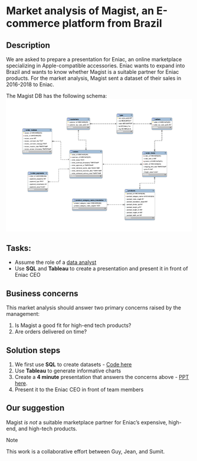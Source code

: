 # Market analysis of Magist, an E-commerce platform from Brazil
## Description
We are asked to prepare a presentation for Eniac, an online marketplace specializing in Apple-compatible accessories. Eniac wants to expand into Brazil and wants to know whether Magist is a suitable partner for Eniac products. For the market analysis, Magist sent a dataset of their sales in 2016-2018 to Eniac. 

The Magist DB has the following schema:
![My Image](images/magist_schema.png)

## Tasks:
- Assume the role of a <ins>data analyst<ins>
- Use **SQL** and **Tableau** to create a presentation and present it in front of Eniac CEO

## Business concerns 
This market analysis should answer two primary concerns raised by the management:
1. Is Magist a good fit for high-end tech products?
2. Are orders delivered on time?

## Solution steps
1. We first use **SQL** to create datasets - [Code here](code/SQL_code_final.sql)
2. Use **Tableau** to generate informative charts
3. Create a **4 minute** presentation that answers the concerns above - [PPT here](https://github.com/sumitdeole/SQL-Tableau/blob/33a127cf8dabc51f7026e5c157c91cd45c16d749/Magist%20ppt.pdf).
4. Present it to the Eniac CEO in front of team members

## Our suggestion
Magist _is not_ a suitable marketplace partner for Eniac’s expensive, high-end, and high-tech products.

> [!NOTE]
> This work is a collaborative effort between Guy, Jean, and Sumit.
